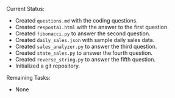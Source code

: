 Current Status:
- Created `questions.md` with the coding questions.
- Created `resposta1.html` with the answer to the first question.
- Created `fibonacci.py` to answer the second question.
- Created `daily_sales.json` with sample daily sales data.
- Created `sales_analyzer.py` to answer the third question.
- Created `state_sales.py` to answer the fourth question.
- Created `reverse_string.py` to answer the fifth question.
- Initialized a git repository.

Remaining Tasks:
- None